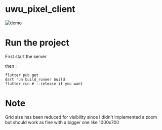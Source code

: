 # uwu_pixel_client

![demo](assets/demo.gif)


# Run the project

First start the server

then :
```
flutter pub get
dart run build_runner build
flutter run # --release if you want
```


# Note
Grid size has been reduced for visibility since I didn't implemented a zoom but should work as fine with a bigger one like 1000x700
